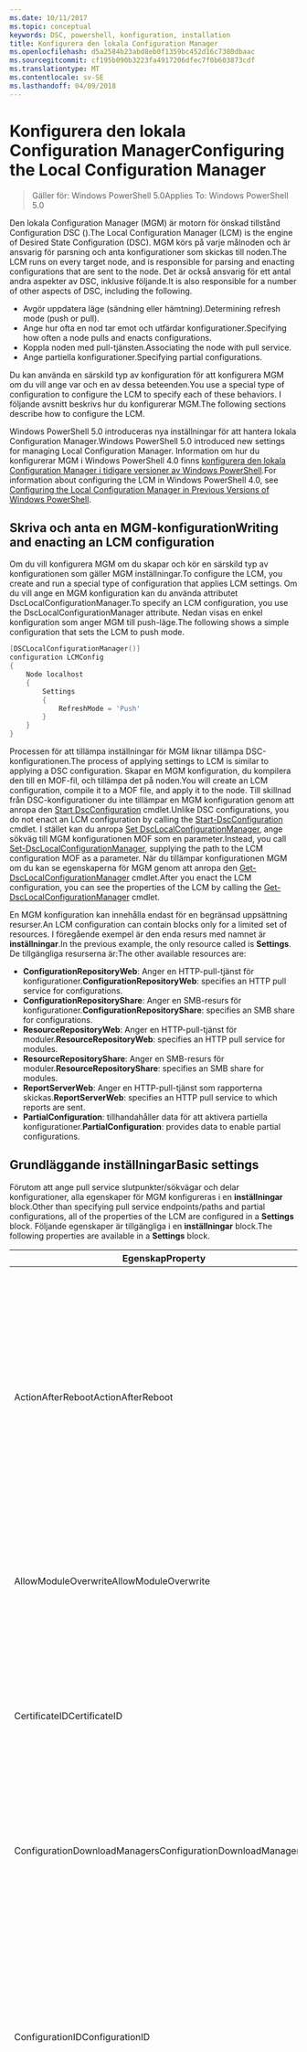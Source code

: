 ```yaml
---
ms.date: 10/11/2017
ms.topic: conceptual
keywords: DSC, powershell, konfiguration, installation
title: Konfigurera den lokala Configuration Manager
ms.openlocfilehash: d5a2584b23abd8eb0f1359bc452d16c7380dbaac
ms.sourcegitcommit: cf195b090b3223fa4917206dfec7f0b603873cdf
ms.translationtype: MT
ms.contentlocale: sv-SE
ms.lasthandoff: 04/09/2018
---
```

# <a name="configuring-the-local-configuration-manager"></a><span data-ttu-id="d31b9-103">Konfigurera den lokala Configuration Manager</span><span class="sxs-lookup"><span data-stu-id="d31b9-103">Configuring the Local Configuration Manager</span></span>

> <span data-ttu-id="d31b9-104">Gäller för: Windows PowerShell 5.0</span><span class="sxs-lookup"><span data-stu-id="d31b9-104">Applies To: Windows PowerShell 5.0</span></span>

<span data-ttu-id="d31b9-105">Den lokala Configuration Manager (MGM) är motorn för önskad tillstånd Configuration DSC ().</span><span class="sxs-lookup"><span data-stu-id="d31b9-105">The Local Configuration Manager (LCM) is the engine of Desired State Configuration (DSC).</span></span>
<span data-ttu-id="d31b9-106">MGM körs på varje målnoden och är ansvarig för parsning och anta konfigurationer som skickas till noden.</span><span class="sxs-lookup"><span data-stu-id="d31b9-106">The LCM runs on every target node, and is responsible for parsing and enacting configurations that are sent to the node.</span></span>
<span data-ttu-id="d31b9-107">Det är också ansvarig för ett antal andra aspekter av DSC, inklusive följande.</span><span class="sxs-lookup"><span data-stu-id="d31b9-107">It is also responsible for a number of other aspects of DSC, including the following.</span></span>

- <span data-ttu-id="d31b9-108">Avgör uppdatera läge (sändning eller hämtning).</span><span class="sxs-lookup"><span data-stu-id="d31b9-108">Determining refresh mode (push or pull).</span></span>
- <span data-ttu-id="d31b9-109">Ange hur ofta en nod tar emot och utfärdar konfigurationer.</span><span class="sxs-lookup"><span data-stu-id="d31b9-109">Specifying how often a node pulls and enacts configurations.</span></span>
- <span data-ttu-id="d31b9-110">Koppla noden med pull-tjänsten.</span><span class="sxs-lookup"><span data-stu-id="d31b9-110">Associating the node with pull service.</span></span>
- <span data-ttu-id="d31b9-111">Ange partiella konfigurationer.</span><span class="sxs-lookup"><span data-stu-id="d31b9-111">Specifying partial configurations.</span></span>

<span data-ttu-id="d31b9-112">Du kan använda en särskild typ av konfiguration för att konfigurera MGM om du vill ange var och en av dessa beteenden.</span><span class="sxs-lookup"><span data-stu-id="d31b9-112">You use a special type of configuration to configure the LCM to specify each of these behaviors.</span></span>
<span data-ttu-id="d31b9-113">I följande avsnitt beskrivs hur du konfigurerar MGM.</span><span class="sxs-lookup"><span data-stu-id="d31b9-113">The following sections describe how to configure the LCM.</span></span>

<span data-ttu-id="d31b9-114">Windows PowerShell 5.0 introduceras nya inställningar för att hantera lokala Configuration Manager.</span><span class="sxs-lookup"><span data-stu-id="d31b9-114">Windows PowerShell 5.0 introduced new settings for managing Local Configuration Manager.</span></span>
<span data-ttu-id="d31b9-115">Information om hur du konfigurerar MGM i Windows PowerShell 4.0 finns [konfigurera den lokala Configuration Manager i tidigare versioner av Windows PowerShell](metaconfig4.md).</span><span class="sxs-lookup"><span data-stu-id="d31b9-115">For information about configuring the LCM in Windows PowerShell 4.0, see [Configuring the Local Configuration Manager in Previous Versions of Windows PowerShell](metaconfig4.md).</span></span>

## <a name="writing-and-enacting-an-lcm-configuration"></a><span data-ttu-id="d31b9-116">Skriva och anta en MGM-konfiguration</span><span class="sxs-lookup"><span data-stu-id="d31b9-116">Writing and enacting an LCM configuration</span></span>

<span data-ttu-id="d31b9-117">Om du vill konfigurera MGM om du skapar och kör en särskild typ av konfigurationen som gäller MGM inställningar.</span><span class="sxs-lookup"><span data-stu-id="d31b9-117">To configure the LCM, you create and run a special type of configuration that applies LCM settings.</span></span>
<span data-ttu-id="d31b9-118">Om du vill ange en MGM konfiguration kan du använda attributet DscLocalConfigurationManager.</span><span class="sxs-lookup"><span data-stu-id="d31b9-118">To specify an LCM configuration, you use the DscLocalConfigurationManager attribute.</span></span>
<span data-ttu-id="d31b9-119">Nedan visas en enkel konfiguration som anger MGM till push-läge.</span><span class="sxs-lookup"><span data-stu-id="d31b9-119">The following shows a simple configuration that sets the LCM to push mode.</span></span>

```powershell
[DSCLocalConfigurationManager()]
configuration LCMConfig
{
    Node localhost
    {
        Settings
        {
            RefreshMode = 'Push'
        }
    }
}
```

<span data-ttu-id="d31b9-120">Processen för att tillämpa inställningar för MGM liknar tillämpa DSC-konfigurationen.</span><span class="sxs-lookup"><span data-stu-id="d31b9-120">The process of applying settings to LCM is similar to applying a DSC configuration.</span></span>
<span data-ttu-id="d31b9-121">Skapar en MGM konfiguration, du kompilera den till en MOF-fil, och tillämpa det på noden.</span><span class="sxs-lookup"><span data-stu-id="d31b9-121">You will create an LCM configuration, compile it to a MOF file, and apply it to the node.</span></span>
<span data-ttu-id="d31b9-122">Till skillnad från DSC-konfigurationer du inte tillämpar en MGM konfiguration genom att anropa den [Start DscConfiguration](https://technet.microsoft.com/en-us/library/dn521623.aspx) cmdlet.</span><span class="sxs-lookup"><span data-stu-id="d31b9-122">Unlike DSC configurations, you do not enact an LCM configuration by calling the [Start-DscConfiguration](https://technet.microsoft.com/en-us/library/dn521623.aspx) cmdlet.</span></span>
<span data-ttu-id="d31b9-123">I stället kan du anropa [Set DscLocalConfigurationManager](https://technet.microsoft.com/en-us/library/dn521621.aspx), ange sökväg till MGM konfigurationen MOF som en parameter.</span><span class="sxs-lookup"><span data-stu-id="d31b9-123">Instead, you call [Set-DscLocalConfigurationManager](https://technet.microsoft.com/en-us/library/dn521621.aspx), supplying the path to the LCM configuration MOF as a parameter.</span></span>
<span data-ttu-id="d31b9-124">När du tillämpar konfigurationen MGM om du kan se egenskaperna för MGM genom att anropa den [Get-DscLocalConfigurationManager](https://technet.microsoft.com/en-us/library/dn407378.aspx) cmdlet.</span><span class="sxs-lookup"><span data-stu-id="d31b9-124">After you enact the LCM configuration, you can see the properties of the LCM by calling the [Get-DscLocalConfigurationManager](https://technet.microsoft.com/en-us/library/dn407378.aspx) cmdlet.</span></span>

<span data-ttu-id="d31b9-125">En MGM konfiguration kan innehålla endast för en begränsad uppsättning resurser.</span><span class="sxs-lookup"><span data-stu-id="d31b9-125">An LCM configuration can contain blocks only for a limited set of resources.</span></span>
<span data-ttu-id="d31b9-126">I föregående exempel är den enda resurs med namnet är **inställningar**.</span><span class="sxs-lookup"><span data-stu-id="d31b9-126">In the previous example, the only resource called is **Settings**.</span></span>
<span data-ttu-id="d31b9-127">De tillgängliga resurserna är:</span><span class="sxs-lookup"><span data-stu-id="d31b9-127">The other available resources are:</span></span>

* <span data-ttu-id="d31b9-128">**ConfigurationRepositoryWeb**: Anger en HTTP-pull-tjänst för konfigurationer.</span><span class="sxs-lookup"><span data-stu-id="d31b9-128">**ConfigurationRepositoryWeb**: specifies an HTTP pull service for configurations.</span></span>
* <span data-ttu-id="d31b9-129">**ConfigurationRepositoryShare**: Anger en SMB-resurs för konfigurationer.</span><span class="sxs-lookup"><span data-stu-id="d31b9-129">**ConfigurationRepositoryShare**: specifies an SMB share for configurations.</span></span>
* <span data-ttu-id="d31b9-130">**ResourceRepositoryWeb**: Anger en HTTP-pull-tjänst för moduler.</span><span class="sxs-lookup"><span data-stu-id="d31b9-130">**ResourceRepositoryWeb**: specifies an HTTP pull service for modules.</span></span>
* <span data-ttu-id="d31b9-131">**ResourceRepositoryShare**: Anger en SMB-resurs för moduler.</span><span class="sxs-lookup"><span data-stu-id="d31b9-131">**ResourceRepositoryShare**: specifies an SMB share for modules.</span></span>
* <span data-ttu-id="d31b9-132">**ReportServerWeb**: Anger en HTTP-pull-tjänst som rapporterna skickas.</span><span class="sxs-lookup"><span data-stu-id="d31b9-132">**ReportServerWeb**: specifies an HTTP pull service to which reports are sent.</span></span>
* <span data-ttu-id="d31b9-133">**PartialConfiguration**: tillhandahåller data för att aktivera partiella konfigurationer.</span><span class="sxs-lookup"><span data-stu-id="d31b9-133">**PartialConfiguration**: provides data to enable partial configurations.</span></span>

## <a name="basic-settings"></a><span data-ttu-id="d31b9-134">Grundläggande inställningar</span><span class="sxs-lookup"><span data-stu-id="d31b9-134">Basic settings</span></span>

<span data-ttu-id="d31b9-135">Förutom att ange pull service slutpunkter/sökvägar och delar konfigurationer, alla egenskaper för MGM konfigureras i en **inställningar** block.</span><span class="sxs-lookup"><span data-stu-id="d31b9-135">Other than specifying pull service endpoints/paths and partial configurations, all of the properties of the LCM are configured in a **Settings** block.</span></span>
<span data-ttu-id="d31b9-136">Följande egenskaper är tillgängliga i en **inställningar** block.</span><span class="sxs-lookup"><span data-stu-id="d31b9-136">The following properties are available in a **Settings** block.</span></span>

|  <span data-ttu-id="d31b9-137">Egenskap</span><span class="sxs-lookup"><span data-stu-id="d31b9-137">Property</span></span>  |  <span data-ttu-id="d31b9-138">Typ</span><span class="sxs-lookup"><span data-stu-id="d31b9-138">Type</span></span>  |  <span data-ttu-id="d31b9-139">Beskrivning</span><span class="sxs-lookup"><span data-stu-id="d31b9-139">Description</span></span>   |
|----------- |------- |--------------- |
| <span data-ttu-id="d31b9-140">ActionAfterReboot</span><span class="sxs-lookup"><span data-stu-id="d31b9-140">ActionAfterReboot</span></span>| <span data-ttu-id="d31b9-141">sträng</span><span class="sxs-lookup"><span data-stu-id="d31b9-141">string</span></span>| <span data-ttu-id="d31b9-142">Anger vad som händer när en omstart vid tillämpningen av en konfiguration.</span><span class="sxs-lookup"><span data-stu-id="d31b9-142">Specifies what happens after a reboot during the application of a configuration.</span></span> <span data-ttu-id="d31b9-143">Möjliga värden är __”ContinueConfiguration”__ och __”StopConfiguration”__.</span><span class="sxs-lookup"><span data-stu-id="d31b9-143">The possible values are __"ContinueConfiguration"__ and __"StopConfiguration"__.</span></span> <ul><li> <span data-ttu-id="d31b9-144">__ContinueConfiguration__: fortsätta använda den aktuella konfigurationen efter omstart av datorn.</span><span class="sxs-lookup"><span data-stu-id="d31b9-144">__ContinueConfiguration__: Continue applying the current configuration after machine reboot.</span></span> <span data-ttu-id="d31b9-145">Detta är standardvärdet</span><span class="sxs-lookup"><span data-stu-id="d31b9-145">This is the default value</span></span></li><li><span data-ttu-id="d31b9-146">__StopConfiguration__: stoppa den aktuella konfigurationen efter omstart av datorn.</span><span class="sxs-lookup"><span data-stu-id="d31b9-146">__StopConfiguration__: Stop the current configuration after machine reboot.</span></span></li></ul>|
| <span data-ttu-id="d31b9-147">AllowModuleOverwrite</span><span class="sxs-lookup"><span data-stu-id="d31b9-147">AllowModuleOverwrite</span></span>| <span data-ttu-id="d31b9-148">bool</span><span class="sxs-lookup"><span data-stu-id="d31b9-148">bool</span></span>| <span data-ttu-id="d31b9-149">__$TRUE__ om nya konfigurationer som hämtas från tjänsten pull tillåts att skriva över gamla på målnoden.</span><span class="sxs-lookup"><span data-stu-id="d31b9-149">__$TRUE__ if new configurations downloaded from the pull service are allowed to overwrite the old ones on the target node.</span></span> <span data-ttu-id="d31b9-150">Annars $FALSE.</span><span class="sxs-lookup"><span data-stu-id="d31b9-150">Otherwise, $FALSE.</span></span>|
| <span data-ttu-id="d31b9-151">CertificateID</span><span class="sxs-lookup"><span data-stu-id="d31b9-151">CertificateID</span></span>| <span data-ttu-id="d31b9-152">sträng</span><span class="sxs-lookup"><span data-stu-id="d31b9-152">string</span></span>| <span data-ttu-id="d31b9-153">Tumavtryck för ett certifikat som används för att säkra autentiseringsuppgifter som angavs i en konfiguration.</span><span class="sxs-lookup"><span data-stu-id="d31b9-153">The thumbprint of a certificate used to secure credentials passed in a configuration.</span></span> <span data-ttu-id="d31b9-154">Mer information finns i [vill skydda autentiseringsuppgifter i Windows PowerShell Desired State Configuration](http://blogs.msdn.com/b/powershell/archive/2014/01/31/want-to-secure-credentials-in-windows-powershell-desired-state-configuration.aspx)?.</span><span class="sxs-lookup"><span data-stu-id="d31b9-154">For more information see [Want to secure credentials in Windows PowerShell Desired State Configuration](http://blogs.msdn.com/b/powershell/archive/2014/01/31/want-to-secure-credentials-in-windows-powershell-desired-state-configuration.aspx)?.</span></span> <br> <span data-ttu-id="d31b9-155">__Obs:__ detta hanteras automatiskt om med pull-tjänsten för Azure Automation DSC.</span><span class="sxs-lookup"><span data-stu-id="d31b9-155">__Note:__ this is managed automatically if using Azure Automation DSC pull service.</span></span>|
| <span data-ttu-id="d31b9-156">ConfigurationDownloadManagers</span><span class="sxs-lookup"><span data-stu-id="d31b9-156">ConfigurationDownloadManagers</span></span>| <span data-ttu-id="d31b9-157">CimInstance[]</span><span class="sxs-lookup"><span data-stu-id="d31b9-157">CimInstance[]</span></span>| <span data-ttu-id="d31b9-158">Föråldrad.</span><span class="sxs-lookup"><span data-stu-id="d31b9-158">Obsolete.</span></span> <span data-ttu-id="d31b9-159">Använd __ConfigurationRepositoryWeb__ och __ConfigurationRepositoryShare__ block definiera configuration pull-tjänstens slutpunkter.</span><span class="sxs-lookup"><span data-stu-id="d31b9-159">Use __ConfigurationRepositoryWeb__ and __ConfigurationRepositoryShare__ blocks to define configuration pull service endpoints.</span></span>|
| <span data-ttu-id="d31b9-160">ConfigurationID</span><span class="sxs-lookup"><span data-stu-id="d31b9-160">ConfigurationID</span></span>| <span data-ttu-id="d31b9-161">sträng</span><span class="sxs-lookup"><span data-stu-id="d31b9-161">string</span></span>| <span data-ttu-id="d31b9-162">För bakåtkompatibilitet kompatibilitet med äldre pull service versioner.</span><span class="sxs-lookup"><span data-stu-id="d31b9-162">For backwards compatibility with older pull service versions.</span></span> <span data-ttu-id="d31b9-163">Ett GUID som identifierar konfigurationsfil för att hämta från en pull-tjänst.</span><span class="sxs-lookup"><span data-stu-id="d31b9-163">A GUID that identifies the configuration file to get from a pull service.</span></span> <span data-ttu-id="d31b9-164">Noden hämtar konfigurationer på pull-tjänsten om namnet på konfigurationen MOF heter ConfigurationID.mof.</span><span class="sxs-lookup"><span data-stu-id="d31b9-164">The node will pull configurations on the pull service if the name of the configuration MOF is named ConfigurationID.mof.</span></span><br> <span data-ttu-id="d31b9-165">__Obs:__ om du anger egenskapen registreras noden med en pull-tjänsten med hjälp av __RegistrationKey__ fungerar inte.</span><span class="sxs-lookup"><span data-stu-id="d31b9-165">__Note:__ If you set this property, registering the node with a pull service by using __RegistrationKey__ does not work.</span></span> <span data-ttu-id="d31b9-166">Mer information finns i [ställa in en pull-klient med konfigurationsnamn](pullClientConfigNames.md).</span><span class="sxs-lookup"><span data-stu-id="d31b9-166">For more information, see [Setting up a pull client with configuration names](pullClientConfigNames.md).</span></span>|
| <span data-ttu-id="d31b9-167">ConfigurationMode</span><span class="sxs-lookup"><span data-stu-id="d31b9-167">ConfigurationMode</span></span>| <span data-ttu-id="d31b9-168">sträng</span><span class="sxs-lookup"><span data-stu-id="d31b9-168">string</span></span> | <span data-ttu-id="d31b9-169">Anger hur MGM faktiskt gäller konfigurationen av att målnoder.</span><span class="sxs-lookup"><span data-stu-id="d31b9-169">Specifies how the LCM actually applies the configuration to the target nodes.</span></span> <span data-ttu-id="d31b9-170">Möjliga värden är __”ApplyOnly”__,__”ApplyAndMonitor”__, och __”ApplyAndAutoCorrect”__.</span><span class="sxs-lookup"><span data-stu-id="d31b9-170">Possible values are __"ApplyOnly"__,__"ApplyAndMonitor"__, and __"ApplyAndAutoCorrect"__.</span></span> <ul><li><span data-ttu-id="d31b9-171">__ApplyOnly__: DSC gäller konfigurationen av och inget ytterligare såvida inte en ny konfiguration flyttas till målnoden eller när en ny konfiguration hämtas från en tjänst.</span><span class="sxs-lookup"><span data-stu-id="d31b9-171">__ApplyOnly__: DSC applies the configuration and does nothing further unless a new configuration is pushed to the target node or when a new configuration is pulled from a service.</span></span> <span data-ttu-id="d31b9-172">DSC kontrollerar inte om inte ett tidigare konfigurerade tillstånd efter första gången för en ny konfiguration.</span><span class="sxs-lookup"><span data-stu-id="d31b9-172">After initial application of a new configuration, DSC does not check for drift from a previously configured state.</span></span> <span data-ttu-id="d31b9-173">Observera att DSC ska försöka använda konfigurationen tills den lyckas innan __ApplyOnly__ träder i kraft.</span><span class="sxs-lookup"><span data-stu-id="d31b9-173">Note that DSC will attempt to apply the configuration until it is successful before __ApplyOnly__ takes effect.</span></span> </li><li> <span data-ttu-id="d31b9-174">__ApplyAndMonitor__: Detta är standardvärdet.</span><span class="sxs-lookup"><span data-stu-id="d31b9-174">__ApplyAndMonitor__: This is the default value.</span></span> <span data-ttu-id="d31b9-175">MGM gäller alla nya konfigurationer.</span><span class="sxs-lookup"><span data-stu-id="d31b9-175">The LCM applies any new configurations.</span></span> <span data-ttu-id="d31b9-176">Efter första gången för en ny konfiguration om målnoden drifts från det önskade läget rapporterar DSC diskrepans i loggarna.</span><span class="sxs-lookup"><span data-stu-id="d31b9-176">After initial application of a new configuration, if the target node drifts from the desired state, DSC reports the discrepancy in logs.</span></span> <span data-ttu-id="d31b9-177">Observera att DSC ska försöka använda konfigurationen tills den lyckas innan __ApplyAndMonitor__ träder i kraft.</span><span class="sxs-lookup"><span data-stu-id="d31b9-177">Note that DSC will attempt to apply the configuration until it is successful before __ApplyAndMonitor__ takes effect.</span></span></li><li><span data-ttu-id="d31b9-178">__ApplyAndAutoCorrect__: DSC gäller alla nya konfigurationer.</span><span class="sxs-lookup"><span data-stu-id="d31b9-178">__ApplyAndAutoCorrect__: DSC applies any new configurations.</span></span> <span data-ttu-id="d31b9-179">Efter första gången för en ny konfiguration om målnoden drifts från önskade tillstånd DSC rapporterar diskrepans i loggarna och tillämpar sedan den aktuella konfigurationen igen.</span><span class="sxs-lookup"><span data-stu-id="d31b9-179">After initial application of a new configuration, if the target node drifts from the desired state, DSC reports the discrepancy in logs, and then re-applies the current configuration.</span></span></li></ul>|
| <span data-ttu-id="d31b9-180">ConfigurationModeFrequencyMins</span><span class="sxs-lookup"><span data-stu-id="d31b9-180">ConfigurationModeFrequencyMins</span></span>| <span data-ttu-id="d31b9-181">UInt32</span><span class="sxs-lookup"><span data-stu-id="d31b9-181">UInt32</span></span>| <span data-ttu-id="d31b9-182">Hur ofta i minuter för den aktuella konfigurationen kontrolleras och tillämpas.</span><span class="sxs-lookup"><span data-stu-id="d31b9-182">How often, in minutes, the current configuration is checked and applied.</span></span> <span data-ttu-id="d31b9-183">Den här egenskapen ignoreras om egenskapen ConfigurationMode anges till ApplyOnly.</span><span class="sxs-lookup"><span data-stu-id="d31b9-183">This property is ignored if the ConfigurationMode property is set to ApplyOnly.</span></span> <span data-ttu-id="d31b9-184">Standardvärdet är 15.</span><span class="sxs-lookup"><span data-stu-id="d31b9-184">The default value is 15.</span></span>|
| <span data-ttu-id="d31b9-185">DebugMode</span><span class="sxs-lookup"><span data-stu-id="d31b9-185">DebugMode</span></span>| <span data-ttu-id="d31b9-186">sträng</span><span class="sxs-lookup"><span data-stu-id="d31b9-186">string</span></span>| <span data-ttu-id="d31b9-187">Möjliga värden är __ingen__, __ForceModuleImport__, och __alla__.</span><span class="sxs-lookup"><span data-stu-id="d31b9-187">Possible values are __None__, __ForceModuleImport__, and __All__.</span></span> <ul><li><span data-ttu-id="d31b9-188">Ange till __ingen__ att använda cachelagrade resurser.</span><span class="sxs-lookup"><span data-stu-id="d31b9-188">Set to __None__ to use cached resources.</span></span> <span data-ttu-id="d31b9-189">Detta är standardinställningen och ska användas i produktionen scenarier.</span><span class="sxs-lookup"><span data-stu-id="d31b9-189">This is the default and should be used in production scenarios.</span></span></li><li><span data-ttu-id="d31b9-190">Ange till __ForceModuleImport__, gör MGM om du vill läsa in alla moduler som resursen DSC, även om de tidigare har lästs in och cachelagras.</span><span class="sxs-lookup"><span data-stu-id="d31b9-190">Setting to __ForceModuleImport__, causes the LCM to reload any DSC resource modules, even if they have been previously loaded and cached.</span></span> <span data-ttu-id="d31b9-191">Detta påverkar prestanda för DSC-åtgärder som varje modul laddas på användning.</span><span class="sxs-lookup"><span data-stu-id="d31b9-191">This impacts the performance of DSC operations as each module is reloaded on use.</span></span> <span data-ttu-id="d31b9-192">Använder vanligtvis det här värdet när du felsöker en resurs</span><span class="sxs-lookup"><span data-stu-id="d31b9-192">Typically you would use this value while debugging a resource</span></span></li><li><span data-ttu-id="d31b9-193">I den här versionen __alla__ är samma som __ForceModuleImport__</span><span class="sxs-lookup"><span data-stu-id="d31b9-193">In this release, __All__ is same as __ForceModuleImport__</span></span></li></ul> |
| <span data-ttu-id="d31b9-194">RebootNodeIfNeeded</span><span class="sxs-lookup"><span data-stu-id="d31b9-194">RebootNodeIfNeeded</span></span>| <span data-ttu-id="d31b9-195">bool</span><span class="sxs-lookup"><span data-stu-id="d31b9-195">bool</span></span>| <span data-ttu-id="d31b9-196">Ställ in på __$true__ att automatiskt starta om noden efter en konfiguration som kräver omstart har tillämpats.</span><span class="sxs-lookup"><span data-stu-id="d31b9-196">Set this to __$true__ to automatically reboot the node after a configuration that requires reboot is applied.</span></span> <span data-ttu-id="d31b9-197">I annat fall behöver du manuellt starta om noden för valfri konfiguration som kräver.</span><span class="sxs-lookup"><span data-stu-id="d31b9-197">Otherwise, you will have to manually reboot the node for any configuration that requires it.</span></span> <span data-ttu-id="d31b9-198">Standardvärdet är __$false__.</span><span class="sxs-lookup"><span data-stu-id="d31b9-198">The default value is __$false__.</span></span> <span data-ttu-id="d31b9-199">Om du vill använda den här inställningen när en omstart villkoret trätt i kraft av något annat än DSC (till exempel Windows Installer), kombinera den här inställningen med det [xPendingReboot](https://github.com/powershell/xpendingreboot) modul.</span><span class="sxs-lookup"><span data-stu-id="d31b9-199">To use this setting when a reboot condition is enacted by something other than DSC (such as Windows Installer), combine this setting with the [xPendingReboot](https://github.com/powershell/xpendingreboot) module.</span></span>|
| <span data-ttu-id="d31b9-200">RefreshMode</span><span class="sxs-lookup"><span data-stu-id="d31b9-200">RefreshMode</span></span>| <span data-ttu-id="d31b9-201">sträng</span><span class="sxs-lookup"><span data-stu-id="d31b9-201">string</span></span>| <span data-ttu-id="d31b9-202">Anger hur MGM hämtar konfigurationer.</span><span class="sxs-lookup"><span data-stu-id="d31b9-202">Specifies how the LCM gets configurations.</span></span> <span data-ttu-id="d31b9-203">Möjliga värden är __”inaktiverad”__, __”Push”__, och __”Pull”__.</span><span class="sxs-lookup"><span data-stu-id="d31b9-203">The possible values are __"Disabled"__, __"Push"__, and __"Pull"__.</span></span> <ul><li><span data-ttu-id="d31b9-204">__Inaktiverad__: DSC-konfigurationer har inaktiverats för den här noden.</span><span class="sxs-lookup"><span data-stu-id="d31b9-204">__Disabled__: DSC configurations are disabled for this node.</span></span></li><li> <span data-ttu-id="d31b9-205">__Push-__: konfigurationer initieras genom att anropa den [Start DscConfiguration](https://technet.microsoft.com/en-us/library/dn521623.aspx) cmdlet.</span><span class="sxs-lookup"><span data-stu-id="d31b9-205">__Push__: Configurations are initiated by calling the [Start-DscConfiguration](https://technet.microsoft.com/en-us/library/dn521623.aspx) cmdlet.</span></span> <span data-ttu-id="d31b9-206">Konfigurationen tillämpas omedelbart på noden.</span><span class="sxs-lookup"><span data-stu-id="d31b9-206">The configuration is applied immediately to the node.</span></span> <span data-ttu-id="d31b9-207">Det här är standardkonfigurationen.</span><span class="sxs-lookup"><span data-stu-id="d31b9-207">This is the default value.</span></span></li><li><span data-ttu-id="d31b9-208">__Pull:__ noden är konfigurerad för att regelbundet kontrollera konfigurationer från en pull-tjänsten eller SMB-sökväg.</span><span class="sxs-lookup"><span data-stu-id="d31b9-208">__Pull:__ The node is configured to regularly check for configurations from a pull service or SMB path.</span></span> <span data-ttu-id="d31b9-209">Om den här egenskapen anges till __hämtar__, måste du ange en HTTP (service) eller SMB (resurs) sökväg i en __ConfigurationRepositoryWeb__ eller __ConfigurationRepositoryShare__ block.</span><span class="sxs-lookup"><span data-stu-id="d31b9-209">If this property is set to __Pull__, you must specify an HTTP (service) or SMB (share) path in a __ConfigurationRepositoryWeb__ or __ConfigurationRepositoryShare__ block.</span></span></li></ul>|
| <span data-ttu-id="d31b9-210">RefreshFrequencyMins</span><span class="sxs-lookup"><span data-stu-id="d31b9-210">RefreshFrequencyMins</span></span>| <span data-ttu-id="d31b9-211">Uint32</span><span class="sxs-lookup"><span data-stu-id="d31b9-211">Uint32</span></span>| <span data-ttu-id="d31b9-212">Tidsintervall i minuter, som kontrollerar MGM en pull-tjänst för att få uppdaterade konfigurationer.</span><span class="sxs-lookup"><span data-stu-id="d31b9-212">The time interval, in minutes, at which the LCM checks a pull service to get updated configurations.</span></span> <span data-ttu-id="d31b9-213">Det här värdet ignoreras om MGM inte har konfigurerats på pull-läge.</span><span class="sxs-lookup"><span data-stu-id="d31b9-213">This value is ignored if the LCM is not configured in pull mode.</span></span> <span data-ttu-id="d31b9-214">Standardvärdet är 30.</span><span class="sxs-lookup"><span data-stu-id="d31b9-214">The default value is 30.</span></span>|
| <span data-ttu-id="d31b9-215">ReportManagers</span><span class="sxs-lookup"><span data-stu-id="d31b9-215">ReportManagers</span></span>| <span data-ttu-id="d31b9-216">CimInstance[]</span><span class="sxs-lookup"><span data-stu-id="d31b9-216">CimInstance[]</span></span>| <span data-ttu-id="d31b9-217">Föråldrad.</span><span class="sxs-lookup"><span data-stu-id="d31b9-217">Obsolete.</span></span> <span data-ttu-id="d31b9-218">Använd __ReportServerWeb__ block att definiera en slutpunkt för att skicka rapportdata till en pull-tjänst.</span><span class="sxs-lookup"><span data-stu-id="d31b9-218">Use __ReportServerWeb__ blocks to define an endpoint to send reporting data to a pull service.</span></span>|
| <span data-ttu-id="d31b9-219">ResourceModuleManagers</span><span class="sxs-lookup"><span data-stu-id="d31b9-219">ResourceModuleManagers</span></span>| <span data-ttu-id="d31b9-220">CimInstance[]</span><span class="sxs-lookup"><span data-stu-id="d31b9-220">CimInstance[]</span></span>| <span data-ttu-id="d31b9-221">Föråldrad.</span><span class="sxs-lookup"><span data-stu-id="d31b9-221">Obsolete.</span></span> <span data-ttu-id="d31b9-222">Använd __ResourceRepositoryWeb__ och __ResourceRepositoryShare__ block definiera pull service HTTP-slutpunkter eller SMB-sökvägar respektive.</span><span class="sxs-lookup"><span data-stu-id="d31b9-222">Use __ResourceRepositoryWeb__ and __ResourceRepositoryShare__ blocks to define pull service HTTP endpoints or SMB paths, respectively.</span></span>|
| <span data-ttu-id="d31b9-223">PartialConfigurations</span><span class="sxs-lookup"><span data-stu-id="d31b9-223">PartialConfigurations</span></span>| <span data-ttu-id="d31b9-224">CimInstance</span><span class="sxs-lookup"><span data-stu-id="d31b9-224">CimInstance</span></span>| <span data-ttu-id="d31b9-225">Inte implementerat.</span><span class="sxs-lookup"><span data-stu-id="d31b9-225">Not implemented.</span></span> <span data-ttu-id="d31b9-226">Använd inte.</span><span class="sxs-lookup"><span data-stu-id="d31b9-226">Do not use.</span></span>|
| <span data-ttu-id="d31b9-227">StatusRetentionTimeInDays</span><span class="sxs-lookup"><span data-stu-id="d31b9-227">StatusRetentionTimeInDays</span></span> | <span data-ttu-id="d31b9-228">UInt32</span><span class="sxs-lookup"><span data-stu-id="d31b9-228">UInt32</span></span>| <span data-ttu-id="d31b9-229">Antal dagar som MGM håller status för den aktuella konfigurationen.</span><span class="sxs-lookup"><span data-stu-id="d31b9-229">The number of days the LCM keeps the status of the current configuration.</span></span>|

## <a name="pull-service"></a><span data-ttu-id="d31b9-230">Pull-tjänsten</span><span class="sxs-lookup"><span data-stu-id="d31b9-230">Pull service</span></span>

<span data-ttu-id="d31b9-231">MGM konfigurationen har stöd för definiera följande typer av slutpunkter för pull:</span><span class="sxs-lookup"><span data-stu-id="d31b9-231">LCM configuration supports defining the following types of pull service endpoints:</span></span>

- <span data-ttu-id="d31b9-232">**Konfigurationsservern**: en lagringsplats för DSC-konfigurationer.</span><span class="sxs-lookup"><span data-stu-id="d31b9-232">**Configuration server**: A repository for DSC configurations.</span></span> <span data-ttu-id="d31b9-233">Definiera configuration-servrar med hjälp av **ConfigurationRepositoryWeb** (för Webbaserad servrar) och **ConfigurationRepositoryShare** (för SMB-baserade servrar) block.</span><span class="sxs-lookup"><span data-stu-id="d31b9-233">Define configuration servers by using **ConfigurationRepositoryWeb** (for web-based servers) and **ConfigurationRepositoryShare** (for SMB-based servers) blocks.</span></span>
- <span data-ttu-id="d31b9-234">**Resursservern**: en lagringsplats för DSC-resurser, paketeras i PowerShell-moduler.</span><span class="sxs-lookup"><span data-stu-id="d31b9-234">**Resource server**: A repository for DSC resources, packaged as PowerShell modules.</span></span> <span data-ttu-id="d31b9-235">Definiera resursservrar med **ResourceRepositoryWeb** (för Webbaserad servrar) och **ResourceRepositoryShare** (för SMB-baserade servrar) block.</span><span class="sxs-lookup"><span data-stu-id="d31b9-235">Define resource servers by using **ResourceRepositoryWeb** (for web-based servers) and **ResourceRepositoryShare** (for SMB-based servers) blocks.</span></span>
- <span data-ttu-id="d31b9-236">**Rapportservern**: en tjänst som DSC skickar rapportdata till.</span><span class="sxs-lookup"><span data-stu-id="d31b9-236">**Report server**: A service that DSC sends report data to.</span></span> <span data-ttu-id="d31b9-237">Definiera rapportservrar med **ReportServerWeb** block.</span><span class="sxs-lookup"><span data-stu-id="d31b9-237">Define report servers by using **ReportServerWeb** blocks.</span></span> <span data-ttu-id="d31b9-238">En rapportserver måste vara en webbtjänst.</span><span class="sxs-lookup"><span data-stu-id="d31b9-238">A report server must be a web service.</span></span>

<span data-ttu-id="d31b9-239">Mer information om pull-tjänsten finns [Desired State Configuration Pull Service](pullServer.md).</span><span class="sxs-lookup"><span data-stu-id="d31b9-239">For more details on pull service see, [Desired State Configuration Pull Service](pullServer.md).</span></span>

## <a name="configuration-server-blocks"></a><span data-ttu-id="d31b9-240">Configuration server-block</span><span class="sxs-lookup"><span data-stu-id="d31b9-240">Configuration server blocks</span></span>

<span data-ttu-id="d31b9-241">För att definiera en webbaserad konfigurationsservern, skapar du en **ConfigurationRepositoryWeb** block.</span><span class="sxs-lookup"><span data-stu-id="d31b9-241">To define a web-based configuration server, you create a **ConfigurationRepositoryWeb** block.</span></span>
<span data-ttu-id="d31b9-242">En **ConfigurationRepositoryWeb** definierar följande egenskaper.</span><span class="sxs-lookup"><span data-stu-id="d31b9-242">A **ConfigurationRepositoryWeb** defines the following properties.</span></span>

|<span data-ttu-id="d31b9-243">Egenskap</span><span class="sxs-lookup"><span data-stu-id="d31b9-243">Property</span></span>|<span data-ttu-id="d31b9-244">Typ</span><span class="sxs-lookup"><span data-stu-id="d31b9-244">Type</span></span>|<span data-ttu-id="d31b9-245">Beskrivning</span><span class="sxs-lookup"><span data-stu-id="d31b9-245">Description</span></span>|
|---|---|---|
|<span data-ttu-id="d31b9-246">AllowUnsecureConnection</span><span class="sxs-lookup"><span data-stu-id="d31b9-246">AllowUnsecureConnection</span></span>|<span data-ttu-id="d31b9-247">bool</span><span class="sxs-lookup"><span data-stu-id="d31b9-247">bool</span></span>|<span data-ttu-id="d31b9-248">Ange till **$TRUE** att tillåta anslutningar från noden till servern utan autentisering.</span><span class="sxs-lookup"><span data-stu-id="d31b9-248">Set to **$TRUE** to allow connections from the node to the server without authentication.</span></span> <span data-ttu-id="d31b9-249">Ange till **$FALSE** kräver autentisering.</span><span class="sxs-lookup"><span data-stu-id="d31b9-249">Set to **$FALSE** to require authentication.</span></span>|
|<span data-ttu-id="d31b9-250">CertificateID</span><span class="sxs-lookup"><span data-stu-id="d31b9-250">CertificateID</span></span>|<span data-ttu-id="d31b9-251">sträng</span><span class="sxs-lookup"><span data-stu-id="d31b9-251">string</span></span>|<span data-ttu-id="d31b9-252">Tumavtryck för ett certifikat som används för att autentisera till servern.</span><span class="sxs-lookup"><span data-stu-id="d31b9-252">The thumbprint of a certificate used to authenticate to the server.</span></span>|
|<span data-ttu-id="d31b9-253">ConfigurationNames</span><span class="sxs-lookup"><span data-stu-id="d31b9-253">ConfigurationNames</span></span>|<span data-ttu-id="d31b9-254">String]</span><span class="sxs-lookup"><span data-stu-id="d31b9-254">String[]</span></span>|<span data-ttu-id="d31b9-255">En matris med namnen på de konfigurationer som ska hämtas av målnoden.</span><span class="sxs-lookup"><span data-stu-id="d31b9-255">An array of names of configurations to be pulled by the target node.</span></span> <span data-ttu-id="d31b9-256">De används endast om noden är registrerad med pull-tjänsten med hjälp av en **RegistrationKey**.</span><span class="sxs-lookup"><span data-stu-id="d31b9-256">These are used only if the node is registered with the pull service by using a **RegistrationKey**.</span></span> <span data-ttu-id="d31b9-257">Mer information finns i [ställa in en pull-klient med konfigurationsnamn](pullClientConfigNames.md).</span><span class="sxs-lookup"><span data-stu-id="d31b9-257">For more information, see [Setting up a pull client with configuration names](pullClientConfigNames.md).</span></span>|
|<span data-ttu-id="d31b9-258">RegistrationKey</span><span class="sxs-lookup"><span data-stu-id="d31b9-258">RegistrationKey</span></span>|<span data-ttu-id="d31b9-259">sträng</span><span class="sxs-lookup"><span data-stu-id="d31b9-259">string</span></span>|<span data-ttu-id="d31b9-260">En GUID som registrerar noden med pull-tjänsten.</span><span class="sxs-lookup"><span data-stu-id="d31b9-260">A GUID that registers the node with the pull service.</span></span> <span data-ttu-id="d31b9-261">Mer information finns i [ställa in en pull-klient med konfigurationsnamn](pullClientConfigNames.md).</span><span class="sxs-lookup"><span data-stu-id="d31b9-261">For more information, see [Setting up a pull client with configuration names](pullClientConfigNames.md).</span></span>|
|<span data-ttu-id="d31b9-262">ServerURL</span><span class="sxs-lookup"><span data-stu-id="d31b9-262">ServerURL</span></span>|<span data-ttu-id="d31b9-263">sträng</span><span class="sxs-lookup"><span data-stu-id="d31b9-263">string</span></span>|<span data-ttu-id="d31b9-264">URL till konfigurationstjänsten.</span><span class="sxs-lookup"><span data-stu-id="d31b9-264">The URL of the configuration service.</span></span>|

<span data-ttu-id="d31b9-265">Ett exempelskript för att förenkla konfigurera ConfigurationRepositoryWeb värdet för lokala noder är tillgängliga - finns [genererar DSC metaconfigurations](https://docs.microsoft.com/en-us/azure/automation/automation-dsc-onboarding#generating-dsc-metaconfigurations)</span><span class="sxs-lookup"><span data-stu-id="d31b9-265">An example script to simplify configuring the ConfigurationRepositoryWeb value for on-premises nodes is available - see [Generating DSC metaconfigurations](https://docs.microsoft.com/en-us/azure/automation/automation-dsc-onboarding#generating-dsc-metaconfigurations)</span></span>

<span data-ttu-id="d31b9-266">Om du vill definiera en server med SMB-baserad konfiguration du skapar en **ConfigurationRepositoryShare** block.</span><span class="sxs-lookup"><span data-stu-id="d31b9-266">To define an SMB-based configuration server, you create a **ConfigurationRepositoryShare** block.</span></span>
<span data-ttu-id="d31b9-267">En **ConfigurationRepositoryShare** definierar följande egenskaper.</span><span class="sxs-lookup"><span data-stu-id="d31b9-267">A **ConfigurationRepositoryShare** defines the following properties.</span></span>

|<span data-ttu-id="d31b9-268">Egenskap</span><span class="sxs-lookup"><span data-stu-id="d31b9-268">Property</span></span>|<span data-ttu-id="d31b9-269">Typ</span><span class="sxs-lookup"><span data-stu-id="d31b9-269">Type</span></span>|<span data-ttu-id="d31b9-270">Beskrivning</span><span class="sxs-lookup"><span data-stu-id="d31b9-270">Description</span></span>|
|---|---|---|
|<span data-ttu-id="d31b9-271">autentiseringsuppgifter</span><span class="sxs-lookup"><span data-stu-id="d31b9-271">Credential</span></span>|<span data-ttu-id="d31b9-272">MSFT_Credential</span><span class="sxs-lookup"><span data-stu-id="d31b9-272">MSFT_Credential</span></span>|<span data-ttu-id="d31b9-273">De autentiseringsuppgifter som används för att autentisera till SMB-resursen.</span><span class="sxs-lookup"><span data-stu-id="d31b9-273">The credential used to authenticate to the SMB share.</span></span>|
|<span data-ttu-id="d31b9-274">Källsökväg</span><span class="sxs-lookup"><span data-stu-id="d31b9-274">SourcePath</span></span>|<span data-ttu-id="d31b9-275">sträng</span><span class="sxs-lookup"><span data-stu-id="d31b9-275">string</span></span>|<span data-ttu-id="d31b9-276">Sökvägen till SMB-resursen.</span><span class="sxs-lookup"><span data-stu-id="d31b9-276">The path of the SMB share.</span></span>|

## <a name="resource-server-blocks"></a><span data-ttu-id="d31b9-277">Resursen server block</span><span class="sxs-lookup"><span data-stu-id="d31b9-277">Resource server blocks</span></span>

<span data-ttu-id="d31b9-278">För att definiera en webbaserad resursservern, skapar du en **ResourceRepositoryWeb** block.</span><span class="sxs-lookup"><span data-stu-id="d31b9-278">To define a web-based resource server, you create a **ResourceRepositoryWeb** block.</span></span>
<span data-ttu-id="d31b9-279">En **ResourceRepositoryWeb** definierar följande egenskaper.</span><span class="sxs-lookup"><span data-stu-id="d31b9-279">A **ResourceRepositoryWeb** defines the following properties.</span></span>

|<span data-ttu-id="d31b9-280">Egenskap</span><span class="sxs-lookup"><span data-stu-id="d31b9-280">Property</span></span>|<span data-ttu-id="d31b9-281">Typ</span><span class="sxs-lookup"><span data-stu-id="d31b9-281">Type</span></span>|<span data-ttu-id="d31b9-282">Beskrivning</span><span class="sxs-lookup"><span data-stu-id="d31b9-282">Description</span></span>|
|---|---|---|
|<span data-ttu-id="d31b9-283">AllowUnsecureConnection</span><span class="sxs-lookup"><span data-stu-id="d31b9-283">AllowUnsecureConnection</span></span>|<span data-ttu-id="d31b9-284">bool</span><span class="sxs-lookup"><span data-stu-id="d31b9-284">bool</span></span>|<span data-ttu-id="d31b9-285">Ange till **$TRUE** att tillåta anslutningar från noden till servern utan autentisering.</span><span class="sxs-lookup"><span data-stu-id="d31b9-285">Set to **$TRUE** to allow connections from the node to the server without authentication.</span></span> <span data-ttu-id="d31b9-286">Ange till **$FALSE** kräver autentisering.</span><span class="sxs-lookup"><span data-stu-id="d31b9-286">Set to **$FALSE** to require authentication.</span></span>|
|<span data-ttu-id="d31b9-287">CertificateID</span><span class="sxs-lookup"><span data-stu-id="d31b9-287">CertificateID</span></span>|<span data-ttu-id="d31b9-288">sträng</span><span class="sxs-lookup"><span data-stu-id="d31b9-288">string</span></span>|<span data-ttu-id="d31b9-289">Tumavtryck för ett certifikat som används för att autentisera till servern.</span><span class="sxs-lookup"><span data-stu-id="d31b9-289">The thumbprint of a certificate used to authenticate to the server.</span></span>|
|<span data-ttu-id="d31b9-290">RegistrationKey</span><span class="sxs-lookup"><span data-stu-id="d31b9-290">RegistrationKey</span></span>|<span data-ttu-id="d31b9-291">sträng</span><span class="sxs-lookup"><span data-stu-id="d31b9-291">string</span></span>|<span data-ttu-id="d31b9-292">Ett GUID som identifierar noden till pull-tjänsten.</span><span class="sxs-lookup"><span data-stu-id="d31b9-292">A GUID that identifies the node to the pull service.</span></span>|
|<span data-ttu-id="d31b9-293">ServerURL</span><span class="sxs-lookup"><span data-stu-id="d31b9-293">ServerURL</span></span>|<span data-ttu-id="d31b9-294">sträng</span><span class="sxs-lookup"><span data-stu-id="d31b9-294">string</span></span>|<span data-ttu-id="d31b9-295">URL till konfigurationsservern.</span><span class="sxs-lookup"><span data-stu-id="d31b9-295">The URL of the configuration server.</span></span>|

<span data-ttu-id="d31b9-296">Ett exempelskript för att förenkla konfigurera ResourceRepositoryWeb värdet för lokala noder är tillgängliga - finns [genererar DSC metaconfigurations](https://docs.microsoft.com/en-us/azure/automation/automation-dsc-onboarding#generating-dsc-metaconfigurations)</span><span class="sxs-lookup"><span data-stu-id="d31b9-296">An example script to simplify configuring the ResourceRepositoryWeb value for on-premises nodes is available - see [Generating DSC metaconfigurations](https://docs.microsoft.com/en-us/azure/automation/automation-dsc-onboarding#generating-dsc-metaconfigurations)</span></span>

<span data-ttu-id="d31b9-297">För att definiera en SMB-baserade resursservern, skapar du en **ResourceRepositoryShare** block.</span><span class="sxs-lookup"><span data-stu-id="d31b9-297">To define an SMB-based resource server, you create a **ResourceRepositoryShare** block.</span></span>
<span data-ttu-id="d31b9-298">**ResourceRepositoryShare** definierar följande egenskaper.</span><span class="sxs-lookup"><span data-stu-id="d31b9-298">**ResourceRepositoryShare** defines the following properties.</span></span>

|<span data-ttu-id="d31b9-299">Egenskap</span><span class="sxs-lookup"><span data-stu-id="d31b9-299">Property</span></span>|<span data-ttu-id="d31b9-300">Typ</span><span class="sxs-lookup"><span data-stu-id="d31b9-300">Type</span></span>|<span data-ttu-id="d31b9-301">Beskrivning</span><span class="sxs-lookup"><span data-stu-id="d31b9-301">Description</span></span>|
|---|---|---|
|<span data-ttu-id="d31b9-302">autentiseringsuppgifter</span><span class="sxs-lookup"><span data-stu-id="d31b9-302">Credential</span></span>|<span data-ttu-id="d31b9-303">MSFT_Credential</span><span class="sxs-lookup"><span data-stu-id="d31b9-303">MSFT_Credential</span></span>|<span data-ttu-id="d31b9-304">De autentiseringsuppgifter som används för att autentisera till SMB-resursen.</span><span class="sxs-lookup"><span data-stu-id="d31b9-304">The credential used to authenticate to the SMB share.</span></span> <span data-ttu-id="d31b9-305">Ett exempel på Skicka autentiseringsuppgifter finns [ställer in en DSC SMB pull-server](pullServerSMB.md)</span><span class="sxs-lookup"><span data-stu-id="d31b9-305">For an example of passing credentials, see [Setting up a DSC SMB pull server](pullServerSMB.md)</span></span>|
|<span data-ttu-id="d31b9-306">Källsökväg</span><span class="sxs-lookup"><span data-stu-id="d31b9-306">SourcePath</span></span>|<span data-ttu-id="d31b9-307">sträng</span><span class="sxs-lookup"><span data-stu-id="d31b9-307">string</span></span>|<span data-ttu-id="d31b9-308">Sökvägen till SMB-resursen.</span><span class="sxs-lookup"><span data-stu-id="d31b9-308">The path of the SMB share.</span></span>|

## <a name="report-server-blocks"></a><span data-ttu-id="d31b9-309">Report server-block</span><span class="sxs-lookup"><span data-stu-id="d31b9-309">Report server blocks</span></span>

<span data-ttu-id="d31b9-310">Om du vill definiera en rapportserver som du skapar en **ReportServerWeb** block.</span><span class="sxs-lookup"><span data-stu-id="d31b9-310">To define a report server, you create a **ReportServerWeb** block.</span></span>
<span data-ttu-id="d31b9-311">Serverrollen rapporten är inte kompatibel med SMB-baserade pull-tjänsten.</span><span class="sxs-lookup"><span data-stu-id="d31b9-311">The report server role is not compatible with SMB based pull service.</span></span>
<span data-ttu-id="d31b9-312">**ReportServerWeb** definierar följande egenskaper.</span><span class="sxs-lookup"><span data-stu-id="d31b9-312">**ReportServerWeb** defines the following properties.</span></span>

|<span data-ttu-id="d31b9-313">Egenskap</span><span class="sxs-lookup"><span data-stu-id="d31b9-313">Property</span></span>|<span data-ttu-id="d31b9-314">Typ</span><span class="sxs-lookup"><span data-stu-id="d31b9-314">Type</span></span>|<span data-ttu-id="d31b9-315">Beskrivning</span><span class="sxs-lookup"><span data-stu-id="d31b9-315">Description</span></span>|
|---|---|---|
|<span data-ttu-id="d31b9-316">AllowUnsecureConnection</span><span class="sxs-lookup"><span data-stu-id="d31b9-316">AllowUnsecureConnection</span></span>|<span data-ttu-id="d31b9-317">bool</span><span class="sxs-lookup"><span data-stu-id="d31b9-317">bool</span></span>|<span data-ttu-id="d31b9-318">Ange till **$TRUE** att tillåta anslutningar från noden till servern utan autentisering.</span><span class="sxs-lookup"><span data-stu-id="d31b9-318">Set to **$TRUE** to allow connections from the node to the server without authentication.</span></span> <span data-ttu-id="d31b9-319">Ange till **$FALSE** kräver autentisering.</span><span class="sxs-lookup"><span data-stu-id="d31b9-319">Set to **$FALSE** to require authentication.</span></span>|
|<span data-ttu-id="d31b9-320">CertificateID</span><span class="sxs-lookup"><span data-stu-id="d31b9-320">CertificateID</span></span>|<span data-ttu-id="d31b9-321">sträng</span><span class="sxs-lookup"><span data-stu-id="d31b9-321">string</span></span>|<span data-ttu-id="d31b9-322">Tumavtryck för ett certifikat som används för att autentisera till servern.</span><span class="sxs-lookup"><span data-stu-id="d31b9-322">The thumbprint of a certificate used to authenticate to the server.</span></span>|
|<span data-ttu-id="d31b9-323">RegistrationKey</span><span class="sxs-lookup"><span data-stu-id="d31b9-323">RegistrationKey</span></span>|<span data-ttu-id="d31b9-324">sträng</span><span class="sxs-lookup"><span data-stu-id="d31b9-324">string</span></span>|<span data-ttu-id="d31b9-325">Ett GUID som identifierar noden till pull-tjänsten.</span><span class="sxs-lookup"><span data-stu-id="d31b9-325">A GUID that identifies the node to the pull service.</span></span>|
|<span data-ttu-id="d31b9-326">ServerURL</span><span class="sxs-lookup"><span data-stu-id="d31b9-326">ServerURL</span></span>|<span data-ttu-id="d31b9-327">sträng</span><span class="sxs-lookup"><span data-stu-id="d31b9-327">string</span></span>|<span data-ttu-id="d31b9-328">URL till konfigurationsservern.</span><span class="sxs-lookup"><span data-stu-id="d31b9-328">The URL of the configuration server.</span></span>|

<span data-ttu-id="d31b9-329">Ett exempelskript för att förenkla konfigurera ReportServerWeb värdet för lokala noder är tillgängliga - finns [genererar DSC metaconfigurations](https://docs.microsoft.com/en-us/azure/automation/automation-dsc-onboarding#generating-dsc-metaconfigurations)</span><span class="sxs-lookup"><span data-stu-id="d31b9-329">An example script to simplify configuring the ReportServerWeb value for on-premises nodes is available - see [Generating DSC metaconfigurations](https://docs.microsoft.com/en-us/azure/automation/automation-dsc-onboarding#generating-dsc-metaconfigurations)</span></span>

## <a name="partial-configurations"></a><span data-ttu-id="d31b9-330">Partiell konfigurationer</span><span class="sxs-lookup"><span data-stu-id="d31b9-330">Partial configurations</span></span>

<span data-ttu-id="d31b9-331">Om du vill definiera en partiell konfiguration du skapar en **PartialConfiguration** block.</span><span class="sxs-lookup"><span data-stu-id="d31b9-331">To define a partial configuration, you create a **PartialConfiguration** block.</span></span>
<span data-ttu-id="d31b9-332">Mer information om konfigurationer som delvis finns [DSC partiell konfigurationer](partialConfigs.md).</span><span class="sxs-lookup"><span data-stu-id="d31b9-332">For more information about partial configurations, see [DSC Partial configurations](partialConfigs.md).</span></span>
<span data-ttu-id="d31b9-333">**PartialConfiguration** definierar följande egenskaper.</span><span class="sxs-lookup"><span data-stu-id="d31b9-333">**PartialConfiguration** defines the following properties.</span></span>

|<span data-ttu-id="d31b9-334">Egenskap</span><span class="sxs-lookup"><span data-stu-id="d31b9-334">Property</span></span>|<span data-ttu-id="d31b9-335">Typ</span><span class="sxs-lookup"><span data-stu-id="d31b9-335">Type</span></span>|<span data-ttu-id="d31b9-336">Beskrivning</span><span class="sxs-lookup"><span data-stu-id="d31b9-336">Description</span></span>|
|---|---|---|
|<span data-ttu-id="d31b9-337">ConfigurationSource</span><span class="sxs-lookup"><span data-stu-id="d31b9-337">ConfigurationSource</span></span>|<span data-ttu-id="d31b9-338">String]</span><span class="sxs-lookup"><span data-stu-id="d31b9-338">string[]</span></span>|<span data-ttu-id="d31b9-339">En matris med namnet på konfiguration, som tidigare definierats i **ConfigurationRepositoryWeb** och **ConfigurationRepositoryShare** block, där den partiella konfigurationen hämtas från.</span><span class="sxs-lookup"><span data-stu-id="d31b9-339">An array of names of configuration servers, previously defined in **ConfigurationRepositoryWeb** and **ConfigurationRepositoryShare** blocks, where the partial configuration is pulled from.</span></span>|
|<span data-ttu-id="d31b9-340">dependsOn</span><span class="sxs-lookup"><span data-stu-id="d31b9-340">DependsOn</span></span>|<span data-ttu-id="d31b9-341">strängen {}</span><span class="sxs-lookup"><span data-stu-id="d31b9-341">string{}</span></span>|<span data-ttu-id="d31b9-342">En lista över namnen på andra konfigurationer som måste slutföras innan den här partiella konfigurationen tillämpas.</span><span class="sxs-lookup"><span data-stu-id="d31b9-342">A list of names of other configurations that must be completed before this partial configuration is applied.</span></span>|
|<span data-ttu-id="d31b9-343">Beskrivning</span><span class="sxs-lookup"><span data-stu-id="d31b9-343">Description</span></span>|<span data-ttu-id="d31b9-344">sträng</span><span class="sxs-lookup"><span data-stu-id="d31b9-344">string</span></span>|<span data-ttu-id="d31b9-345">Text som används för att beskriva den partiella konfigurationen.</span><span class="sxs-lookup"><span data-stu-id="d31b9-345">Text used to describe the partial configuration.</span></span>|
|<span data-ttu-id="d31b9-346">ExclusiveResources</span><span class="sxs-lookup"><span data-stu-id="d31b9-346">ExclusiveResources</span></span>|<span data-ttu-id="d31b9-347">String]</span><span class="sxs-lookup"><span data-stu-id="d31b9-347">string[]</span></span>|<span data-ttu-id="d31b9-348">En matris med exklusivt för den här konfigurationen som delar resurser.</span><span class="sxs-lookup"><span data-stu-id="d31b9-348">An array of resources exclusive to this partial configuration.</span></span>|
|<span data-ttu-id="d31b9-349">RefreshMode</span><span class="sxs-lookup"><span data-stu-id="d31b9-349">RefreshMode</span></span>|<span data-ttu-id="d31b9-350">sträng</span><span class="sxs-lookup"><span data-stu-id="d31b9-350">string</span></span>|<span data-ttu-id="d31b9-351">Anger hur MGM hämtar partiella konfigurationen.</span><span class="sxs-lookup"><span data-stu-id="d31b9-351">Specifies how the LCM gets this partial configuration.</span></span> <span data-ttu-id="d31b9-352">Möjliga värden är __”inaktiverad”__, __”Push”__, och __”Pull”__.</span><span class="sxs-lookup"><span data-stu-id="d31b9-352">The possible values are __"Disabled"__, __"Push"__, and __"Pull"__.</span></span> <ul><li><span data-ttu-id="d31b9-353">__Inaktiverad__: partiell konfigurationen är inaktiverad.</span><span class="sxs-lookup"><span data-stu-id="d31b9-353">__Disabled__: This partial configuration is disabled.</span></span></li><li> <span data-ttu-id="d31b9-354">__Push-__: partiell konfigurationen skickas till noden genom att anropa den [publicera DscConfiguration](https://technet.microsoft.com/en-us/library/mt517875.aspx) cmdlet.</span><span class="sxs-lookup"><span data-stu-id="d31b9-354">__Push__: The partial configuration is pushed to the node by calling the [Publish-DscConfiguration](https://technet.microsoft.com/en-us/library/mt517875.aspx) cmdlet.</span></span> <span data-ttu-id="d31b9-355">När alla delar konfigurationer för noden är nedtryckt eller hämtas från en tjänst, konfigurationen kan startas genom att anropa `Start-DscConfiguration –UseExisting`.</span><span class="sxs-lookup"><span data-stu-id="d31b9-355">After all partial configurations for the node are either pushed or pulled from a service, the configuration can be started by calling `Start-DscConfiguration –UseExisting`.</span></span> <span data-ttu-id="d31b9-356">Det här är standardkonfigurationen.</span><span class="sxs-lookup"><span data-stu-id="d31b9-356">This is the default value.</span></span></li><li><span data-ttu-id="d31b9-357">__Pull:__ noden är konfigurerad för att regelbundet kontrollera partiella konfigurationen från en pull-tjänst.</span><span class="sxs-lookup"><span data-stu-id="d31b9-357">__Pull:__ The node is configured to regularly check for partial configuration from a pull service.</span></span> <span data-ttu-id="d31b9-358">Om den här egenskapen anges till __Pull__, måste du ange en pull-tjänst i ett __ConfigurationSource__ egenskapen.</span><span class="sxs-lookup"><span data-stu-id="d31b9-358">If this property is set to __Pull__, you must specify a pull service in a __ConfigurationSource__ property.</span></span> <span data-ttu-id="d31b9-359">Mer information om Azure Automation pull-tjänsten finns [översikt över Azure Automation DSC](https://docs.microsoft.com/en-us/azure/automation/automation-dsc-overview).</span><span class="sxs-lookup"><span data-stu-id="d31b9-359">For more information about Azure Automation pull service, see [Azure Automation DSC Overview](https://docs.microsoft.com/en-us/azure/automation/automation-dsc-overview).</span></span></li></ul>|
|<span data-ttu-id="d31b9-360">ResourceModuleSource</span><span class="sxs-lookup"><span data-stu-id="d31b9-360">ResourceModuleSource</span></span>|<span data-ttu-id="d31b9-361">String]</span><span class="sxs-lookup"><span data-stu-id="d31b9-361">string[]</span></span>|<span data-ttu-id="d31b9-362">En matris med namnen på resursservrar som du vill hämta nödvändiga resurser för den här partiella konfigurationen.</span><span class="sxs-lookup"><span data-stu-id="d31b9-362">An array of the names of resource servers from which to download required resources for this partial configuration.</span></span> <span data-ttu-id="d31b9-363">Dessa namn måste referera till slutpunkter som tidigare definierats i **ResourceRepositoryWeb** och **ResourceRepositoryShare** block.</span><span class="sxs-lookup"><span data-stu-id="d31b9-363">These names must refer to service endpoints previously defined in **ResourceRepositoryWeb** and **ResourceRepositoryShare** blocks.</span></span>|

<span data-ttu-id="d31b9-364">__Obs:__ partiella konfigurationer stöds med Azure Automation DSC, men bara en konfiguration som kan hämtas från varje automation-konto per nod.</span><span class="sxs-lookup"><span data-stu-id="d31b9-364">__Note:__ partial configurations are supported with Azure Automation DSC, but only one configuration can be pulled from each automation account per node.</span></span>

## <a name="see-also"></a><span data-ttu-id="d31b9-365">Se även</span><span class="sxs-lookup"><span data-stu-id="d31b9-365">See Also</span></span>

### <a name="concepts"></a><span data-ttu-id="d31b9-366">Begrepp</span><span class="sxs-lookup"><span data-stu-id="d31b9-366">Concepts</span></span>
[<span data-ttu-id="d31b9-367">Desired State Configuration-översikt</span><span class="sxs-lookup"><span data-stu-id="d31b9-367">Desired State Configuration Overview</span></span>](overview.md)

[<span data-ttu-id="d31b9-368">Komma igång med Azure Automation DSC</span><span class="sxs-lookup"><span data-stu-id="d31b9-368">Getting started with Azure Automation DSC</span></span>](https://docs.microsoft.com/en-us/azure/automation/automation-dsc-getting-started)

### <a name="other-resources"></a><span data-ttu-id="d31b9-369">Andra resurser</span><span class="sxs-lookup"><span data-stu-id="d31b9-369">Other Resources</span></span>

[<span data-ttu-id="d31b9-370">Set-DscLocalConfigurationManager</span><span class="sxs-lookup"><span data-stu-id="d31b9-370">Set-DscLocalConfigurationManager</span></span>](https://technet.microsoft.com/en-us/library/dn521621.aspx)

[<span data-ttu-id="d31b9-371">Installera en pull-klient med konfigurationsnamn</span><span class="sxs-lookup"><span data-stu-id="d31b9-371">Setting up a pull client with configuration names</span></span>](pullClientConfigNames.md)